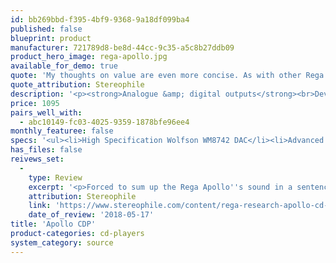 ```yaml
---
id: bb269bbd-f395-4bf9-9368-9a18df099ba4
published: false
blueprint: product
manufacturer: 721789d8-be8d-44cc-9c35-a5c8b27ddb09
product_hero_image: rega-apollo.jpg
available_for_demo: true
quote: 'My thoughts on value are even more concise. As with other Rega products—their entry-level tonearms come to mind—few other audio components of my experience, and no other contemporary CD players, offer so much music for so little money.'
quote_attribution: Stereophile
description: '<p><strong>Analogue &amp; digital outputs</strong><br>Development of the analogue, digital and control domains ensured direct improvements of both analogue and digital outputs making the Apollo&nbsp;&nbsp;a perfect partner for the Rega Brio&nbsp;amplifier and an ideal ‘CD format’ front-end for the Rega DAC.&nbsp;</p><p><strong>Compact case design</strong><br>The Apollo is housed in our latest custom half-width case to match the Brio amplifier.<br>The top loading mechanism offers ease of use and unrivaled reliability.</p><p><strong>Digital to analogue conversion</strong><br>The output amplifier of the Apollo uses the high specification&nbsp;Wolfson WM8742 digital to analogue converter, the same integrated circuit found in the multi-award winning&nbsp;Rega DAC''s.</p><p><strong>Power supplies</strong><br>The Apollo uses&nbsp;‘digital’ power supplies feeding the CD processor, optical block and&nbsp;laser diode amplifier.<br>This is achieved by using the same high performance, low noise power supplies found in the same location within the Rega&nbsp;reference&nbsp;CD player. This vastly improves the playability, error correction and the ‘inner core’ processing of the digital CD ‘spinner’ part of the Apollo.</p><p><strong>Output amplifier</strong><br>The discrete output amplifier has a THD&nbsp;of 0.0025%, whilst at the same time improving the overall sound quality of the output amplifier.</p><p><strong>User interface</strong><br>The user interface is controlled by using a dedicated display micro-processor, which eases the workload on the main control processors giving an improvement in the control code stability, usability and improved speed of initialisation of the disc being played.</p><p><strong>Dedicated CD mini system remote control</strong><br>A new dedicated CD remote handset is supplied as standard which also has the advantage of&nbsp;Rega&nbsp;amplifier functionality.</p>'
price: 1095
pairs_well_with:
  - abc10149-fc03-4025-9359-1878bfe96ee4
monthly_featuree: false
specs: '<ul><li>High Specification Wolfson WM8742 DAC</li><li>Advanced Output amplifier circuit</li><li>Advanced Digital power supplies</li><li>Intelligent user interface</li><li>Advanced Analogue &amp; Digital outputs</li><li>CD remote with amplifier functionality</li><li>Dimensions&nbsp;W&nbsp;220mm x D&nbsp;342mm x H&nbsp;90mm</li><li>Shelf &nbsp;height required to operate CD lid fully extended is&nbsp;170mm</li><li>NB.&nbsp;Lid will operate comfortably&nbsp;within a shelf&nbsp;height of 150mm&nbsp;without fully extending.</li></ul>'
has_files: false
reivews_set:
  -
    type: Review
    excerpt: '<p>Forced to sum up the Rega Apollo''s sound in a sentence or two, I would write: This player has a sonic brilliance—a clarity of detail and of musical line, allied with a spatially up-front presentation—that enhances musical engagement.&nbsp;&nbsp;</p>'
    attribution: Stereophile
    link: 'https://www.stereophile.com/content/rega-research-apollo-cd-player'
    date_of_review: '2018-05-17'
title: 'Apollo CDP'
product-categories: cd-players
system_category: source
---
```

